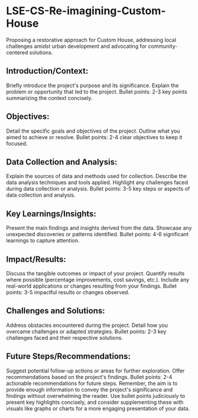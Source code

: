 # LSE-CS-Re-imagining-Custom-House
Proposing a restorative approach for Custom House, addressing local challenges amidst urban development and advocating for community-centered solutions.

## Introduction/Context: ##

Briefly introduce the project's purpose and its significance.
Explain the problem or opportunity that led to the project.
Bullet points: 2-3 key points summarizing the context concisely.

## Objectives: ##

Detail the specific goals and objectives of the project.
Outline what you aimed to achieve or resolve.
Bullet points: 2-4 clear objectives to keep it focused.

## Data Collection and Analysis: ##

Explain the sources of data and methods used for collection.
Describe the data analysis techniques and tools applied.
Highlight any challenges faced during data collection or analysis.
Bullet points: 3-5 key steps or aspects of data collection and analysis.

## Key Learnings/Insights: ##

Present the main findings and insights derived from the data.
Showcase any unexpected discoveries or patterns identified.
Bullet points: 4-6 significant learnings to capture attention.

## Impact/Results: ##

Discuss the tangible outcomes or impact of your project.
Quantify results where possible (percentage improvements, cost savings, etc.).
Include any real-world applications or changes resulting from your findings.
Bullet points: 3-5 impactful results or changes observed.

## Challenges and Solutions: ##

Address obstacles encountered during the project.
Detail how you overcame challenges or adapted strategies.
Bullet points: 2-3 key challenges faced and their respective solutions.

## Future Steps/Recommendations: ##

Suggest potential follow-up actions or areas for further exploration.
Offer recommendations based on the project's findings.
Bullet points: 2-4 actionable recommendations for future steps.
Remember, the aim is to provide enough information to convey the project's significance and findings without overwhelming the reader. Use bullet points judiciously to present key highlights concisely, and consider supplementing these with visuals like graphs or charts for a more engaging presentation of your data.

